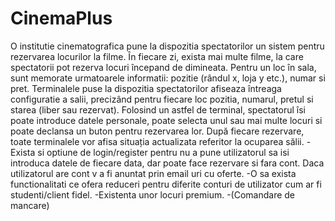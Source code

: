 # CinemaPlus
O institutie cinematografica pune la dispozitia spectatorilor un sistem pentru rezervarea locurilor la filme. 
În fiecare zi, exista mai multe filme, la care spectatorii pot rezerva locuri începand de dimineata. 
Pentru un loc în sala, sunt memorate urmatoarele informatii: pozitie (rândul x, loja y etc.), numar si pret. 
Terminalele puse la dispozitia spectatorilor afiseaza întreaga configuratie a salii, precizând pentru fiecare loc pozitia, numarul, pretul si starea (liber sau rezervat). 
Folosind un astfel de terminal, spectatorul îsi poate introduce datele personale, poate selecta unul sau mai multe locuri si poate declansa un buton pentru rezervarea lor. 
După fiecare rezervare, toate terminalele vor afisa situația actualizata referitor la ocuparea sălii. 
-Exista si optiune de login/register pentru nu a pune utilizatorul sa isi introduca datele de fiecare data, dar poate face rezervare si fara cont. Daca utilizatorul are cont v a fi anuntat prin email uri cu oferte.
-O sa exista functionalitati ce ofera reduceri pentru diferite conturi de utilizator cum ar fi studenti/client fidel.
-Existenta unor locuri premium.
-(Comandare de mancare)
